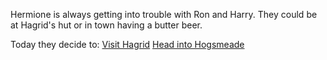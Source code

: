 Hermione is always getting into trouble with Ron and Harry.  They
could be at Hagrid's hut or in town having a butter beer.

Today they decide to:
[Visit Hagrid](../visit-hagrid/visit-hagrid.md)
[Head into Hogsmeade](../hogsmeade/hogsmeade.md)
